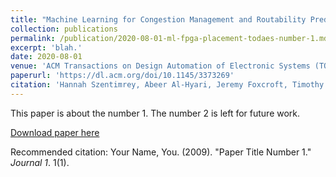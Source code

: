 ```yaml
---
title: "Machine Learning for Congestion Management and Routability Prediction within FPGA Placement"
collection: publications
permalink: /publication/2020-08-01-ml-fpga-placement-todaes-number-1.md
excerpt: 'blah.'
date: 2020-08-01
venue: 'ACM Transactions on Design Automation of Electronic Systems (TODAES)'
paperurl: 'https://dl.acm.org/doi/10.1145/3373269'
citation: 'Hannah Szentimrey, Abeer Al-Hyari, Jeremy Foxcroft, Timothy Martin, David Noel, Gary Grewal, and Shawki Areibi. 2020. Machine Learning for Congestion Management and Routability Prediction within FPGA Placement. ACM Trans. Des. Autom. Electron. Syst. 25, 5, Article 37 (October 2020), 25 pages. DOI:https://doi.org/10.1145/3373269'
---
```

This paper is about the number 1. The number 2 is left for future work.

[Download paper here](http://academicpages.github.io/files/paper1.pdf)

Recommended citation: Your Name, You. (2009). "Paper Title Number 1." <i>Journal 1</i>. 1(1).

